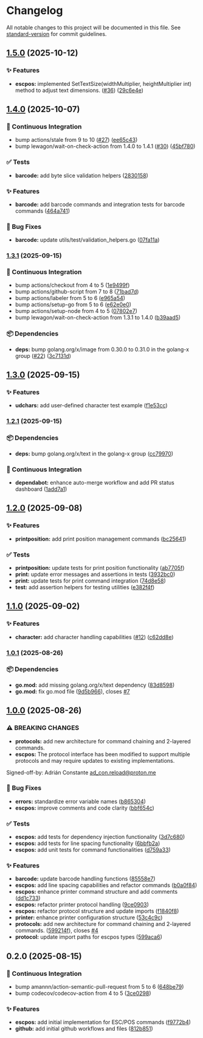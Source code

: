 # Changelog

All notable changes to this project will be documented in this file. See [standard-version](https://github.com/conventional-changelog/standard-version) for commit guidelines.

## [1.5.0](https://github.com/AdConDev/pos-daemon/compare/v1.4.0...v1.5.0) (2025-10-12)


### ✨ Features

* **escpos:** implemented SetTextSize(widthMultiplier, heightMultiplier int) method to adjust text dimensions. ([#36](https://github.com/adcondev/pos-printer/issues/36)) ([29c6e4e](https://github.com/AdConDev/pos-daemon/commit/29c6e4ece6ffa2767f8a19d8c51a327667ca5743))

## [1.4.0](https://github.com/AdConDev/pos-daemon/compare/v1.3.1...v1.4.0) (2025-10-07)


### 🤖 Continuous Integration

* bump actions/stale from 9 to 10 ([#27](https://github.com/adcondev/pos-printer/issues/27)) ([ee65c43](https://github.com/AdConDev/pos-daemon/commit/ee65c43cf84a99616a0ac5eb1934ec3483107ca3))
* bump lewagon/wait-on-check-action from 1.4.0 to 1.4.1 ([#30](https://github.com/adcondev/pos-printer/issues/30)) ([45bf780](https://github.com/AdConDev/pos-daemon/commit/45bf780aebbe70d48188b8f324aab391fcbf81f1))


### ✅ Tests

* **barcode:** add byte slice validation helpers ([2830158](https://github.com/AdConDev/pos-daemon/commit/283015888a1c1c2812e5b93cd370c2e41dced96b))


### ✨ Features

* **barcode:** add barcode commands and integration tests for barcode commands ([464a741](https://github.com/AdConDev/pos-daemon/commit/464a741c730267e5c6de1256b03ffc2cd8da2d0c))


### 🐛 Bug Fixes

* **barcode:** update utils/test/validation_helpers.go ([07fa11a](https://github.com/AdConDev/pos-daemon/commit/07fa11a2de8992c8bd929db1d9b21a18148b751d))

### [1.3.1](https://github.com/AdConDev/pos-daemon/compare/v1.3.0...v1.3.1) (2025-09-15)


### 🤖 Continuous Integration

* bump actions/checkout from 4 to 5 ([1e9499f](https://github.com/AdConDev/pos-daemon/commit/1e9499f554f7e4ff92a4b530e59607b54efb79bd))
* bump actions/github-script from 7 to 8 ([71bad7d](https://github.com/AdConDev/pos-daemon/commit/71bad7dd4ce67078fff9c54b17a178db0f71a023))
* bump actions/labeler from 5 to 6 ([e965a54](https://github.com/AdConDev/pos-daemon/commit/e965a5492638a9a97927630e38b83675e6916a18))
* bump actions/setup-go from 5 to 6 ([e62e0e0](https://github.com/AdConDev/pos-daemon/commit/e62e0e00eba21e2af109e7016bed19e2776d998a))
* bump actions/setup-node from 4 to 5 ([07802e7](https://github.com/AdConDev/pos-daemon/commit/07802e78c30ba8e3f66006d9fb2328ce76e2c771))
* bump lewagon/wait-on-check-action from 1.3.1 to 1.4.0 ([b39aad5](https://github.com/AdConDev/pos-daemon/commit/b39aad5ad15bb25245b36d7e55f993581d8644f0))


### 📦 Dependencies

* **deps:** bump golang.org/x/image from 0.30.0 to 0.31.0 in the golang-x group ([#22](https://github.com/adcondev/pos-printer/issues/22)) ([3c7131d](https://github.com/AdConDev/pos-daemon/commit/3c7131d6b5f338f248aaa9b19b1b6559f8698ddb))

## [1.3.0](https://github.com/AdConDev/pos-daemon/compare/v1.2.1...v1.3.0) (2025-09-15)


### ✨ Features

* **udchars:** add user-defined character test example ([f1e53cc](https://github.com/AdConDev/pos-daemon/commit/f1e53cc2799228917bfb476a96443794ddb78f81))

### [1.2.1](https://github.com/AdConDev/pos-daemon/compare/v1.2.0...v1.2.1) (2025-09-15)

### 📦 Dependencies

* **deps:** bump golang.org/x/text in the golang-x
  group ([cc79970](https://github.com/AdConDev/pos-daemon/commit/cc79970113218c838146bc75c0bac88c8a624c05))

### 🤖 Continuous Integration

* **dependabot:** enhance auto-merge workflow and add PR status
  dashboard ([1add7a1](https://github.com/AdConDev/pos-daemon/commit/1add7a13707c7835ad0b0ba5616daee9003d527a))

## [1.2.0](https://github.com/AdConDev/pos-daemon/compare/v1.1.0...v1.2.0) (2025-09-08)


### ✨ Features

* **printposition:** add print position management commands ([bc25641](https://github.com/AdConDev/pos-daemon/commit/bc256411ee830abdfd4757097942acb5c68dcabb))


### ✅ Tests

* **printposition:** update tests for print position functionality ([ab7705f](https://github.com/AdConDev/pos-daemon/commit/ab7705f279c4af5845b0145ac81463baa460fe5a))
* **print:** update error messages and assertions in tests ([3932bc0](https://github.com/AdConDev/pos-daemon/commit/3932bc0b14cc08b0b99fc3a2bb52052bed0b0b4a))
* **print:** update tests for print command integration ([74d8e58](https://github.com/AdConDev/pos-daemon/commit/74d8e5835311ce7d3b61843f2f5bc6df365249ce))
* **test:** add assertion helpers for testing utilities ([e382f4f](https://github.com/AdConDev/pos-daemon/commit/e382f4f36446f4d602de02499c14857fbc68f3e7))

## [1.1.0](https://github.com/AdConDev/pos-daemon/compare/v1.0.1...v1.1.0) (2025-09-02)


### ✨ Features

* **character:** add character handling capabilities ([#12](https://github.com/adcondev/pos-printer/issues/12)) ([c62dd8e](https://github.com/AdConDev/pos-daemon/commit/c62dd8eb651ee69cf9c7c92cadb2b3676bc2a344))

### [1.0.1](https://github.com/AdConDev/pos-daemon/compare/v1.0.0...v1.0.1) (2025-08-26)


### 📦 Dependencies

* **go.mod:** add missing golang.org/x/text dependency ([83d8598](https://github.com/AdConDev/pos-daemon/commit/83d859877d9b6a46d7ae9c6f65862ff6d7d09d9e))
* **go.mod:** fix go.mod file ([9d5b966](https://github.com/AdConDev/pos-daemon/commit/9d5b966795494d94b3fdd651fcbd03379de9da9e)), closes [#7](https://github.com/adcondev/pos-printer/issues/7)

## [1.0.0](https://github.com/AdConDev/pos-daemon/compare/v0.2.0...v1.0.0) (2025-08-26)


### ⚠ BREAKING CHANGES

* **protocols:** add new architecture for command chaining and 2-layered commands.
* **escpos:** The protocol interface has been modified
to support multiple protocols and may require updates to
existing implementations.

Signed-off-by: Adrián Constante <ad_con.reload@proton.me>

### 🐛 Bug Fixes

* **errors:** standardize error variable names ([b865304](https://github.com/AdConDev/pos-daemon/commit/b865304a04e7079ca09a08bbafbb4fb00528995e))
* **escpos:** improve comments and code clarity ([bbf654c](https://github.com/AdConDev/pos-daemon/commit/bbf654c2e3d705af8e7825f1836bd39fd51c5673))


### ✅ Tests

* **escpos:** add tests for dependency injection functionality ([3d7c680](https://github.com/AdConDev/pos-daemon/commit/3d7c680391865a44ea79235cc70edd331b17ea72))
* **escpos:** add tests for line spacing functionality ([6bbfb2a](https://github.com/AdConDev/pos-daemon/commit/6bbfb2a9d8c7ace7b691e005d6a62b606ba5e9c0))
* **escpos:** add unit tests for command functionalities ([d759a33](https://github.com/AdConDev/pos-daemon/commit/d759a33be3c6cffd3e74e9b8601ec0ea86da894e))


### ✨ Features

* **barcode:** update barcode handling functions ([85558e7](https://github.com/AdConDev/pos-daemon/commit/85558e790d037f74c84e06a0aa8aa1ca0d213c30))
* **escpos:** add line spacing capabilities and refactor commands ([b0a0f84](https://github.com/AdConDev/pos-daemon/commit/b0a0f84e499d90ac6769ebc7491916553120202a))
* **escpos:** enhance printer command structure and add comments ([dd1c733](https://github.com/AdConDev/pos-daemon/commit/dd1c7333bf0e9b8dc58c7cc9136108d031ed0b58))
* **escpos:** refactor printer protocol handling ([9ce0903](https://github.com/AdConDev/pos-daemon/commit/9ce09039be23b004c1e282e8d09efd522c6d1129))
* **escpos:** refactor protocol structure and update imports ([f1840f8](https://github.com/AdConDev/pos-daemon/commit/f1840f87ef9b3cedb1f519184b53cb84bcc1dd30))
* **printer:** enhance printer configuration structure ([53c4c9c](https://github.com/AdConDev/pos-daemon/commit/53c4c9ccc93b1e33c6c5e2e27a8626af95a156bd))
* **protocols:** add new architecture for command chaining and 2-layered commands. ([599214f](https://github.com/AdConDev/pos-daemon/commit/599214f87e55896323056e47aa919776b2513d36)), closes [#4](https://github.com/adcondev/pos-printer/issues/4)
* **protocol:** update import paths for escpos types ([599aca6](https://github.com/AdConDev/pos-daemon/commit/599aca6982e17ce3a83902b7ddf449a3c34b1d18))

## 0.2.0 (2025-08-15)

### 🤖 Continuous Integration

* bump amannn/action-semantic-pull-request from 5 to
  6 ([648be79](https://github.com/AdConDev/pos-daemon/commit/648be7999f29327db7bee9bbad30874ae27cbc64))
* bump codecov/codecov-action from 4 to
  5 ([3ce0298](https://github.com/AdConDev/pos-daemon/commit/3ce0298273748a58a796e0c90382bb9e3bc585e5))

### ✨ Features

* **escpos:** add initial implementation for ESC/POS
  commands ([f9772b4](https://github.com/AdConDev/pos-daemon/commit/f9772b47c1e4e2f8cd11910817250ef45ac472ca))
* **github:** add initial github workflows and
  files ([812b851](https://github.com/AdConDev/pos-daemon/commit/812b8513d31c12bb2eb240eb551d68bf9708c8e6))
